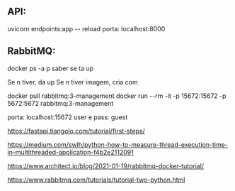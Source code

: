 ## API:

uvicorn endpoints:app -- reload
porta: localhost:8000

## RabbitMQ:

docker ps -a p saber se ta up

Se n tiver, da up
Se n tiver imagem, cria com

docker pull rabbitmq:3-management
docker run --rm -it -p 15672:15672 -p 5672:5672 rabbitmq:3-management

porta: localhost:15672
user e pass: guest

https://fastapi.tiangolo.com/tutorial/first-steps/

https://medium.com/swlh/python-how-to-measure-thread-execution-time-in-multithreaded-application-f4b2e2112091

https://www.architect.io/blog/2021-01-19/rabbitmq-docker-tutorial/

https://www.rabbitmq.com/tutorials/tutorial-two-python.html

